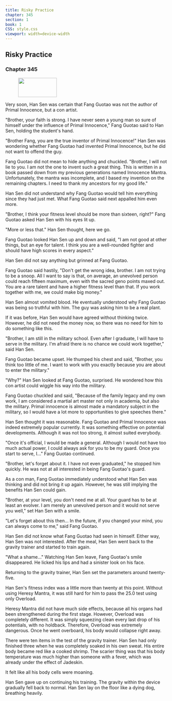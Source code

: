 ```yaml
---
title: Risky Practice
chapter: 345
section: 1
book: 1
CSS: style.css
viewport: width=device-width
---
```


## Risky Practice

### Chapter 345

<figure>
	<img src="../Images/gem.gif" alt="" id="gem" width="120" height="60" />
</figure>

Very soon, Han Sen was certain that Fang Guotao was not the author of Primal Innocence, but a con artist.

"Brother, your faith is strong. I have never seen a young man so sure of himself under the influence of Primal Innocence," Fang Guotao said to Han Sen, holding the student's hand.

"Brother Fang, you are the true inventor of Primal Innocence!" Han Sen was wondering whether Fang Guotao had invented Primal Innocence, but he did not want to offend the guy.

Fang Guotao did not mean to hide anything and chuckled. "Brother, I will not lie to you. I am not the one to invent such a great thing. This is written in a book passed down from my previous generations named Innocence Mantra. Unfortunately, the mantra was incomplete, and I based my invention on the remaining chapters. I need to thank my ancestors for my good life."

Han Sen did not understand why Fang Guotao would tell him everything since they had just met. What Fang Guotao said next appalled him even more.

"Brother, I think your fitness level should be more than sixteen, right?" Fang Guotao asked Han Sen with his eyes lit up.

"More or less that." Han Sen thought, here we go.

Fang Guotao looked Han Sen up and down and said, "I am not good at other things, but an eye for talent. I think you are a well-rounded fighter and should have high scores in every aspect."

Han Sen did not say anything but grinned at Fang Guotao.

Fang Guotao said hastily, "Don't get the wrong idea, brother. I am not trying to be a snoop. All I want to say is that, on average, an unevolved person could reach fifteen maximum, even with the sacred geno points maxed out. You are a rare talent and have a higher fitness level than that. If you work together with me, we could make big money."

Han Sen almost vomited blood. He eventually understood why Fang Guotao was being so truthful with him. The guy was asking him to be a real plant.

If it was before, Han Sen would have agreed without thinking twice. However, he did not need the money now, so there was no need for him to do something like this.

"Brother, I am still in the military school. Even after I graduate, I will have to serve in the military. I'm afraid there is no chance we could work together," said Han Sen.

Fang Guotao became upset. He thumped his chest and said, "Brother, you think too little of me. I want to work with you exactly because you are about to enter the military."

"Why?" Han Sen looked at Fang Guotao, surprised. He wondered how this con artist could wiggle his way into the military.

Fang Guotao chuckled and said, "Because of the family legacy and my own work, I am considered a martial art master not only in academia, but also the military. Primal innocence is almost made a mandatory subject in the military, so I would have a lot more to opportunities to give speeches there."

Han Sen thought it was reasonable. Fang Guotao and Primal Innocence was indeed extremely popular currently. It was something effective on potential developments. Although it was not too strong, it almost suited everybody.

"Once it's official, I would be made a general. Although I would not have too much actual power, I could always ask for you to be my guard. Once you start to serve, I…" Fang Guotao continued.

"Brother, let's forget about it. I have not even graduated," he stopped him quickly. He was not at all interested in being Fang Guotao's guard.

As a con man, Fang Guotao immediately understood what Han Sen was thinking and did not bring it up again. However, he was still implying the benefits Han Sen could gain.

"Brother, at your level, you don't need me at all. Your guard has to be at least an evolver. I am merely an unevolved person and it would not serve you well," set Han Sen with a smile.

"Let's forget about this then… In the future, if you changed your mind, you can always come to me," said Fang Guotao.

Han Sen did not know what Fang Guotao had seen in himself. Either way, Han Sen was not interested. After the meal, Han Sen went back to the gravity trainer and started to train again.

"What a shame…" Watching Han Sen leave, Fang Guotao's smile disappeared. He licked his lips and had a sinister look on his face.

Returning to the gravity trainer, Han Sen set the parameters around twenty-five.

Han Sen's fitness index was a little more than twenty at this point. Without using Heresy Mantra, it was still hard for him to pass the 25.0 test using only Overload.

Heresy Mantra did not have much side effects, because all his organs had been strengthened during the first stage. However, Overload was completely different. It was simply squeezing clean every last drop of his potentials, with no holdback. Therefore, Overload was extremely dangerous. Once he went overboard, his body would collapse right away.

There were ten items in the test of the gravity trainer. Han Sen had only finished three when he was completely soaked in his own sweat. His entire body became red like a cooked shrimp. The scarier thing was that his body temperature was much higher than someone with a fever, which was already under the effect of Jadeskin.

It felt like all his body cells were moaning.

Han Sen gave up on continuing his training. The gravity within the device gradually fell back to normal. Han Sen lay on the floor like a dying dog, breathing heavily.